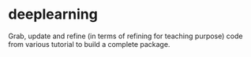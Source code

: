 # deeplearning

Grab, update and refine (in terms of refining for teaching purpose) code from various tutorial to build a complete package.
